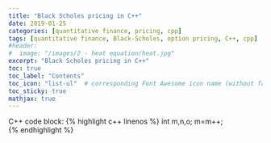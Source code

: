 ```yaml
---
title: "Black Scholes pricing in C++"
date: 2019-01-25
categories: [quantitative finance, pricing, cpp]
tags: [quantitative finance, Black-Scholes, option pricing, C++, cpp]
#header:
#  image: "/images/2 - heat equation/heat.jpg"
excerpt: "Black Scholes pricing in C++"
toc: true
toc_label: "Contents"
toc_icon: "list-ul"  # corresponding Font Awesome icon name (without fa prefix
toc_sticky: true
mathjax: true
---
```


C++ code block:
{% highlight c++ linenos %}
int m,n,o;
m=m++;  
{% endhighlight %}
